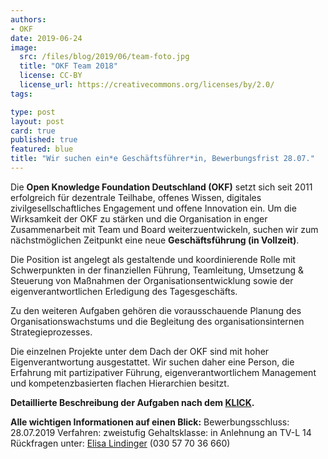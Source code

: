 ```yaml
---
authors:
- OKF
date: 2019-06-24
image:
  src: /files/blog/2019/06/team-foto.jpg
  title: "OKF Team 2018"
  license: CC-BY
  license_url: https://creativecommons.org/licenses/by/2.0/
tags:

type: post
layout: post
card: true
published: true
featured: blue
title: "Wir suchen ein*e Geschäftsführer*in, Bewerbungsfrist 28.07."
---
```


Die **Open Knowledge Foundation Deutschland (OKF)** setzt sich seit 2011 erfolgreich für dezentrale Teilhabe, offenes Wissen, digitales zivilgesellschaftliches Engagement und offene Innovation ein. Um die Wirksamkeit der OKF zu stärken und die Organisation in enger Zusammenarbeit mit Team und Board weiterzuentwickeln, suchen wir zum nächstmöglichen Zeitpunkt eine neue **Geschäftsführung (in Vollzeit)**.

Die Position ist angelegt als gestaltende und koordinierende Rolle mit Schwerpunkten in der finanziellen Führung, Teamleitung, Umsetzung & Steuerung von Maßnahmen der Organisationsentwicklung sowie der eigenverantwortlichen Erledigung des Tagesgeschäfts.

Zu den weiteren Aufgaben gehören die vorausschauende Planung des Organisationswachstums und die Begleitung des organisationsinternen Strategieprozesses.

Die einzelnen Projekte unter dem Dach der OKF sind mit hoher Eigenverantwortung ausgestattet. Wir suchen daher eine Person, die Erfahrung mit partizipativer Führung, eigenverantwortlichem Management und kompetenzbasierten flachen Hierarchien besitzt.

**Detaillierte Beschreibung der Aufgaben nach dem [KLICK](/files/documents/OKF_Ausschreibung_GF_2019.pdf).**

**Alle wichtigen Informationen auf einen Blick:**
Bewerbungsschluss: 28.07.2019
Verfahren: zweistufig
Gehaltsklasse: in Anlehnung an TV-L 14
Rückfragen unter: [Elisa Lindinger](mailto:elisa.lindinger@okfn.de) (030 57 70 36 660)
